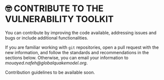 # 🤓 CONTRIBUTE TO THE VULNERABILITY TOOLKIT

You can contribute by improving the code available, addressing issues and bugs or include additional functionalities.

If you are familiar working with `git` repositories, open a pull request with the new information, and follow the standards and recommendations in the sections below. Otherwise, you can email your information to _mouayed.nafeh@globalquakemodel.org_.

Contribution guidelines to be available soon.
